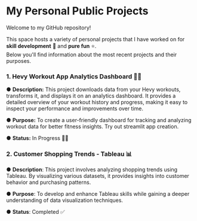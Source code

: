 # My Personal Public Projects 
Welcome to my GitHub repository! 

This space hosts a variety of personal projects that I have worked on for **skill development** 🚀 and **pure fun** ⭐.  
Below you'll find information about the most recent projects and their purposes.

### 1. Hevy Workout App Analytics Dashboard 🏋️‍♂️
● **Description:** This project downloads data from your Hevy workouts, transforms it, and displays it on an analytics dashboard. It provides a detailed overview of your workout history and progress, making it easy to inspect your performance and improvements over time.

● **Purpose:** To create a user-friendly dashboard for tracking and analyzing workout data for better fitness insights. Try out streamlit app creation. 

● **Status:** In Progress 👨‍💻

### 2. Customer Shopping Trends - Tableau 📊
● **Description**: This project involves analyzing shopping trends using Tableau. By visualizing various datasets, it provides insights into customer behavior and purchasing patterns.

● **Purpose**: To develop and enhance Tableau skills while gaining a deeper understanding of data visualization techniques.

● **Status**: Completed ✅

